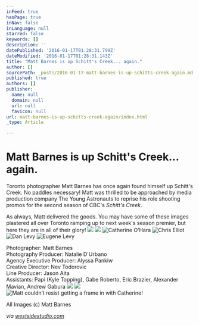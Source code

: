 ```yaml
---
inFeed: true
hasPage: true
inNav: false
inLanguage: null
starred: false
keywords: []
description: ''
datePublished: '2016-01-17T01:28:31.799Z'
dateModified: '2016-01-17T01:28:31.143Z'
title: "Matt Barnes is up Schitt's Creek... again."
author: []
sourcePath: _posts/2016-01-17-matt-barnes-is-up-schitts-creek-again.md
published: true
authors: []
publisher:
  name: null
  domain: null
  url: null
  favicon: null
url: matt-barnes-is-up-schitts-creek-again/index.html
_type: Article

---
```

# Matt Barnes is up Schitt's Creek... again.

Toronto photographer Matt Barnes has once again found himself up Schitt's Creek.  No paddles necessary!  Matt was thrilled to be approached by media production company The Young Astronauts to reprise his role shooting promos for the second season of CBC's _Schitt's Creek_.  

As always, Matt delivered the goods. You may have some of these images plastered all over Toronto ramping up to next week's season premier, but here they are in all of their glory! ![](https://s3-us-west-2.amazonaws.com/the-grid-img/p/fb3b79906126464c1d6a6cd1914cbe674bae443b.jpg)
![](https://s3-us-west-2.amazonaws.com/the-grid-img/p/eea128d21f36f746e97c918ed1491d30823cad3c.jpg)
![Catherine O’Hara](https://the-grid-user-content.s3-us-west-2.amazonaws.com/4389db08-f6c8-4216-a7cd-df89e9700d40.jpg)
![Chris Elliot](https://the-grid-user-content.s3-us-west-2.amazonaws.com/3741f8b1-3f06-4e6e-8832-43afa593f814.jpg)
![Dan Levy](https://the-grid-user-content.s3-us-west-2.amazonaws.com/1175d73d-c552-4d59-aa66-4b8c9bc0065c.jpg)
![Eugene Levy](https://the-grid-user-content.s3-us-west-2.amazonaws.com/978c48f7-2507-44da-a5fb-e97980944846.jpg)

Photographer: Matt Barnes   
Photography Producer: Natalie D'Urbano  
Agency Executive Producer: Alyssa Pankiw  
Creative Director: Nev Todorovic  
Line Producer: Jason Aita  
Assistants: Papi (Kyle Topping), Gabe Roberto, Eric Brazier, Alexander Mavian, Andrew Gabura
![](https://the-grid-user-content.s3-us-west-2.amazonaws.com/90e3ee23-81e7-4e0a-8416-2e5907709f37.jpg)
![](https://the-grid-user-content.s3-us-west-2.amazonaws.com/127ceb0a-75d1-47ae-ba85-df76cc5f988a.jpg)
![Matt couldn’t resist getting a frame in with Catherine!](https://the-grid-user-content.s3-us-west-2.amazonaws.com/34e368ce-c7ea-4ba0-86dd-c58f3417cc01.jpg)

All Images (c) Matt Barnes

_via [westsidestudio.com][0]_

[0]: http://www.westsidestudio.com/blog/?p=24682